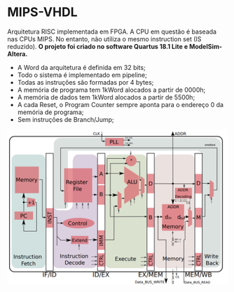 # MIPS-VHDL

Arquitetura RISC implementada em FPGA. A CPU em questão é baseada nas
CPUs MIPS. No entanto, não utiliza o mesmo instruction set (IS reduzido). **O projeto foi criado no software Quartus 18.1 Lite e ModelSim-Altera.**

- A Word da arquitetura é definida em 32 bits;
- Todo o sistema é implementado em pipeline;
- Todas as instruções são formadas por 4 bytes;
- A memória de programa tem 1kWord alocados a partir de 0000h;
- A memória de dados tem 1kWord alocados a partir de 5500h;
- A cada Reset, o Program Counter sempre aponta para o endereço 0 da memória de programa;
- Sem instruções de Branch/Jump;


![](/project_description.png)

